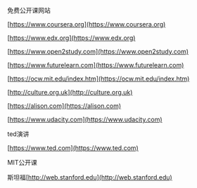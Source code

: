 免费公开课网站

[https://www.coursera.org](https://www.coursera.org)

[https://www.edx.org](https://www.edx.org)

[https://www.open2study.com](https://www.open2study.com)

[https://www.futurelearn.com](https://www.futurelearn.com)

[https://ocw.mit.edu/index.htm](https://ocw.mit.edu/index.htm)

[http://culture.org.uk](http://culture.org.uk)

[https://alison.com](https://alison.com)

[https://www.udacity.com](https://www.udacity.com)

ted演讲

[https://www.ted.com](https://www.ted.com)

MIT公开课

斯坦福[http://web.stanford.edu](http://web.stanford.edu)

